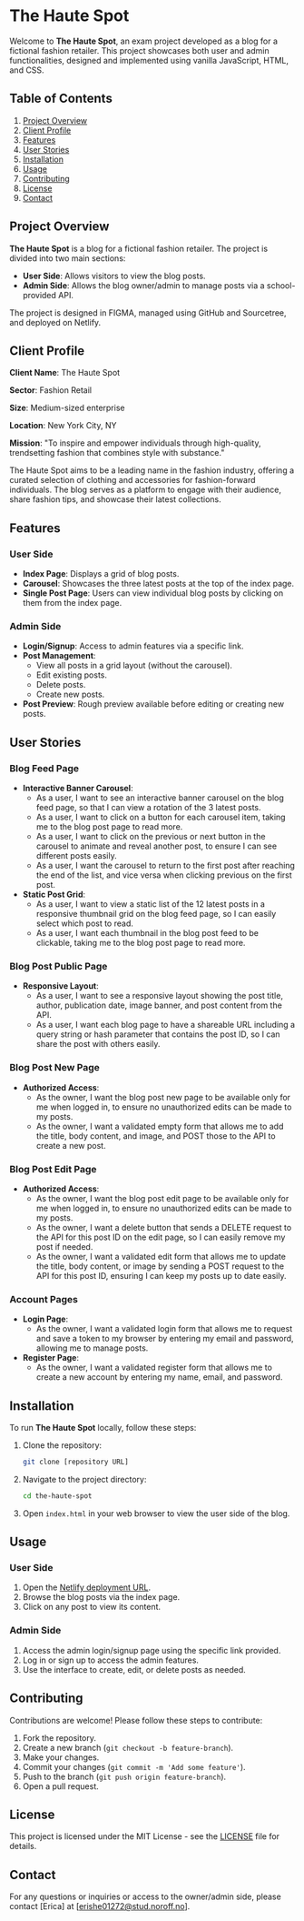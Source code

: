 # The Haute Spot

Welcome to **The Haute Spot**, an exam project developed as a blog for a fictional fashion retailer. This project showcases both user and admin functionalities, designed and implemented using vanilla JavaScript, HTML, and CSS.

## Table of Contents
1. [Project Overview](#project-overview)
2. [Client Profile](#client-profile)
3. [Features](#features)
4. [User Stories](#user-stories)
5. [Installation](#installation)
6. [Usage](#usage)
7. [Contributing](#contributing)
8. [License](#license)
9. [Contact](#contact)

## Project Overview

**The Haute Spot** is a blog for a fictional fashion retailer. The project is divided into two main sections:

- **User Side**: Allows visitors to view the blog posts.
- **Admin Side**: Allows the blog owner/admin to manage posts via a school-provided API.

The project is designed in FIGMA, managed using GitHub and Sourcetree, and deployed on Netlify.

## Client Profile

**Client Name**: The Haute Spot

**Sector**: Fashion Retail

**Size**: Medium-sized enterprise

**Location**: New York City, NY

**Mission**: "To inspire and empower individuals through high-quality, trendsetting fashion that combines style with substance."

The Haute Spot aims to be a leading name in the fashion industry, offering a curated selection of clothing and accessories for fashion-forward individuals. The blog serves as a platform to engage with their audience, share fashion tips, and showcase their latest collections.

## Features

### User Side
- **Index Page**: Displays a grid of blog posts.
- **Carousel**: Showcases the three latest posts at the top of the index page.
- **Single Post Page**: Users can view individual blog posts by clicking on them from the index page.

### Admin Side
- **Login/Signup**: Access to admin features via a specific link.
- **Post Management**:
    - View all posts in a grid layout (without the carousel).
    - Edit existing posts.
    - Delete posts.
    - Create new posts.
- **Post Preview**: Rough preview available before editing or creating new posts.

## User Stories

### Blog Feed Page

- **Interactive Banner Carousel**:
    - As a user, I want to see an interactive banner carousel on the blog feed page, so that I can view a rotation of the 3 latest posts.
    - As a user, I want to click on a button for each carousel item, taking me to the blog post page to read more.
    - As a user, I want to click on the previous or next button in the carousel to animate and reveal another post, to ensure I can see different posts easily.
    - As a user, I want the carousel to return to the first post after reaching the end of the list, and vice versa when clicking previous on the first post.
- **Static Post Grid**:
    - As a user, I want to view a static list of the 12 latest posts in a responsive thumbnail grid on the blog feed page, so I can easily select which post to read.
    - As a user, I want each thumbnail in the blog post feed to be clickable, taking me to the blog post page to read more.

### Blog Post Public Page

- **Responsive Layout**:
    - As a user, I want to see a responsive layout showing the post title, author, publication date, image banner, and post content from the API.
    - As a user, I want each blog page to have a shareable URL including a query string or hash parameter that contains the post ID, so I can share the post with others easily.

### Blog Post New Page

- **Authorized Access**:
    - As the owner, I want the blog post new page to be available only for me when logged in, to ensure no unauthorized edits can be made to my posts.
    - As the owner, I want a validated empty form that allows me to add the title, body content, and image, and POST those to the API to create a new post.

### Blog Post Edit Page

- **Authorized Access**:
    - As the owner, I want the blog post edit page to be available only for me when logged in, to ensure no unauthorized edits can be made to my posts.
    - As the owner, I want a delete button that sends a DELETE request to the API for this post ID on the edit page, so I can easily remove my post if needed.
    - As the owner, I want a validated edit form that allows me to update the title, body content, or image by sending a POST request to the API for this post ID, ensuring I can keep my posts up to date easily.

### Account Pages

- **Login Page**:
    - As the owner, I want a validated login form that allows me to request and save a token to my browser by entering my email and password, allowing me to manage posts.
- **Register Page**:
    - As the owner, I want a validated register form that allows me to create a new account by entering my name, email, and password.

## Installation

To run **The Haute Spot** locally, follow these steps:

1. Clone the repository:
    ```bash
    git clone [repository URL]
    ```
2. Navigate to the project directory:
    ```bash
    cd the-haute-spot
    ```
3. Open `index.html` in your web browser to view the user side of the blog.

## Usage

### User Side
1. Open the [Netlify deployment URL](https://thehautespot.netlify.app/).
2. Browse the blog posts via the index page.
3. Click on any post to view its content.

### Admin Side
1. Access the admin login/signup page using the specific link provided.
2. Log in or sign up to access the admin features.
3. Use the interface to create, edit, or delete posts as needed.

## Contributing

Contributions are welcome! Please follow these steps to contribute:

1. Fork the repository.
2. Create a new branch (`git checkout -b feature-branch`).
3. Make your changes.
4. Commit your changes (`git commit -m 'Add some feature'`).
5. Push to the branch (`git push origin feature-branch`).
6. Open a pull request.

## License

This project is licensed under the MIT License - see the [LICENSE](LICENSE) file for details.

## Contact

For any questions or inquiries or access to the owner/admin side, please contact [Erica] at [erishe01272@stud.noroff.no].
